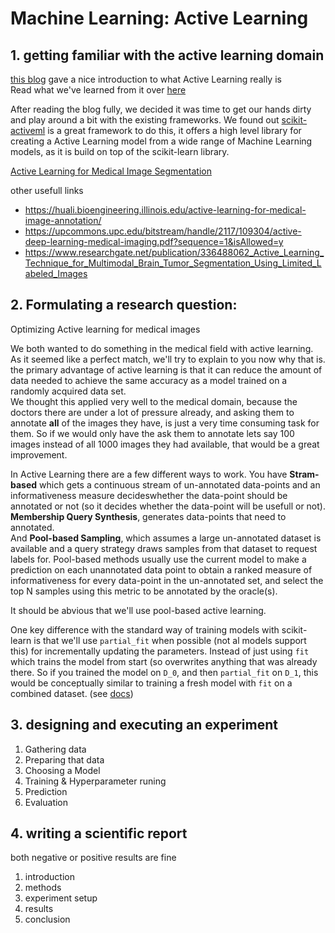 # Machine Learning: Active Learning

## 1. getting familiar with the active learning domain

[this blog](https://dsgissin.github.io/DiscriminativeActiveLearning/) gave a nice introduction to 
what Active Learning really is\
Read what we've learned from it over [here](./lit_study/blog.md)

After reading the blog fully, we decided it was time to get our hands dirty and 
play around a bit with the existing frameworks. 
We found out [scikit-activeml](https://github.com/scikit-activeml/scikit-activeml) is a great framework to do this,
it offers a high level library for creating a Active Learning model from a
wide range of Machine Learning models, as it is build on top of the scikit-learn library. 

[Active Learning for Medical Image Segmentation](https://arxiv.org/abs/2101.02323)

other usefull links
- https://huali.bioengineering.illinois.edu/active-learning-for-medical-image-annotation/
- https://upcommons.upc.edu/bitstream/handle/2117/109304/active-deep-learning-medical-imaging.pdf?sequence=1&isAllowed=y
- https://www.researchgate.net/publication/336488062_Active_Learning_Technique_for_Multimodal_Brain_Tumor_Segmentation_Using_Limited_Labeled_Images

## 2. Formulating a research question:

Optimizing Active learning for medical images

We both wanted to do something in the medical field with active learning. As it seemed like a perfect match,
we'll try to explain to you now why that is.
the primary advantage of active learning is that it can reduce the amount of data needed to 
achieve the same accuracy as a model trained on a randomly acquired data set.\
We thought this applied very well to the medical domain, because the doctors there are under a lot of pressure
already, and asking them to annotate **all** of the images they have, is just a very time consuming task for them.
So if we would only have the ask them to annotate lets say 100 images instead of all 1000 images they had available,
that would be a great improvement.

In Active Learning there are a few different ways to work.
You have **Stram-based** which gets a continuous stream of un-annotated data-points and an informativeness measure 
decideswhether the data-point should be annotated or not 
(so it decides whether the data-point will be usefull or not). \
**Membership Query Synthesis**, generates data-points that need to annotated.\
And **Pool-based Sampling**, which assumes a large un-annotated dataset is available and a query strategy draws
samples from that dataset to request labels for. Pool-based methods usually use the current model to make a 
prediction on each unannotated data point to obtain a ranked measure of informativeness for every 
data-point in the un-annotated set, and select the top N samples using this metric to be annotated by the oracle(s).

It should be abvious that we'll use pool-based active learning.

One key difference with the standard way of training models with scikit-learn is that we'll use `partial_fit` 
when possible (not al models support this)
for incrementally updating the parameters. Instead of just using `fit` which trains the model from start 
(so overwrites anything that was already there.
So if you trained the model on `D_0`, and then `partial_fit` on `D_1`, this would be conceptually similar 
to training a fresh model with `fit` on a combined dataset.
(see [docs](https://scikit-learn.org/0.15/modules/scaling_strategies.html#incremental-learning))

## 3. designing and executing an experiment
1. Gathering data
2. Preparing that data
3. Choosing a Model
4. Training & Hyperparameter runing
5. Prediction
6. Evaluation


## 4. writing a scientific report
both negative or positive results are fine

1. introduction
2. methods
3. experiment setup
4. results
5. conclusion


